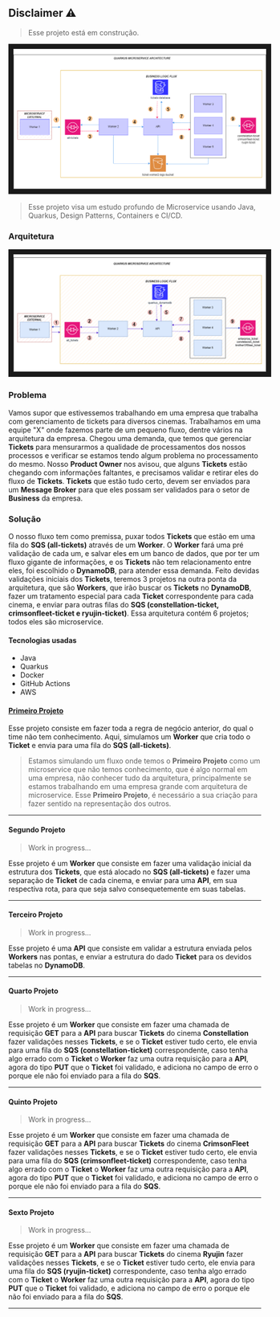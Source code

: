 ## Disclaimer ⚠

> Esse projeto está em construção.

<p align="center">
<img src="https://github.com/andrepixel/microservice-quarkus/blob/main/Quarkus-Architecture.png" border="10"/>
</p>

> Esse projeto visa um estudo profundo de Microservice usando Java, Quarkus, Design Patterns, Containers e CI/CD.

### Arquitetura

<p align="center">
<img src="https://github.com/andrepixel/microservice-quarkus/blob/main/Quarkus_Architecture.jpg" border="10"/>
</p>

### Problema

  Vamos supor que estivessemos trabalhando em uma empresa que trabalha com gerenciamento de tickets para diversos cinemas. Trabalhamos em uma equipe "X" onde fazemos parte de um pequeno fluxo, dentre vários na arquitetura da empresa. Chegou uma demanda, que temos que gerenciar **Tickets** para mensurarmos a qualidade de processamentos dos nossos processos e verificar se estamos tendo algum problema no processamento do mesmo. Nosso **Product Owner** nos avisou, que alguns **Tickets** estão chegando com informações faltantes, e precisamos validar e retirar eles do fluxo de **Tickets**. **Tickets** que estão tudo certo, devem ser enviados para um **Message Broker** para que eles possam ser validados para o setor de **Business** da empresa.

### Solução

  O nosso fluxo tem como premissa, puxar todos **Tickets** que estão em uma fila do **SQS (all-tickets)** através de um **Worker**. O **Worker** fará uma pré validação de cada um, e salvar eles em um banco de dados, que por ter um fluxo gigante de informações, e os **Tickets** não tem relacionamento entre eles, foi escolhido o **DynamoDB**, para atender essa demanda. Feito devidas validações iniciais dos **Tickets**, teremos 3 projetos na outra ponta da arquitetura, que são **Workers**, que irão buscar os **Tickets** no **DynamoDB**, fazer um tratamento especial para cada **Ticket** correspondente para cada cinema, e enviar para outras filas do **SQS (constellation-ticket, crimsonfleet-ticket e ryujin-ticket)**. Essa arquitetura contém 6 projetos; todos eles são microservice. 

#### Tecnologias usadas

  * Java
  * Quarkus
  * Docker
  * GitHub Actions
  * AWS

#### [Primeiro Projeto](https://github.com/andrepixel/microservice-quarkus-1)

 Esse projeto consiste em fazer toda a regra de negócio anterior, do qual o time não tem conhecimento. Aqui, simulamos um **Worker** que cria todo o **Ticket** e envia para uma fila do **SQS (all-tickets)**. 

 > Estamos simulando um fluxo onde temos o **Primeiro Projeto** como um microservice que não temos conhecimento, que é algo normal em uma empresa, não conhecer tudo da arquitetura, principalmente se estamos trabalhando em uma empresa grande com arquitetura de microservice. Esse **Primeiro Projeto**, é necessário a sua criação para fazer sentido na representação dos outros.

--------------------------------------------------------------------------------------------------------------------

#### Segundo Projeto

  > Work in progress...

  Esse projeto é um **Worker** que consiste em fazer uma validação inicial da estrutura dos **Tickets**, que está alocado no **SQS (all-tickets)** e fazer uma separação de **Ticket** de cada cinema, e enviar para uma **API**, em sua respectiva rota, para que seja salvo consequetemente em suas tabelas.

---

#### Terceiro Projeto 

  > Work in progress...

   Esse projeto é uma **API** que consiste em validar a estrutura enviada pelos **Workers** nas pontas, e enviar a estrutura do dado **Ticket** para os devidos tabelas no **DynamoDB**.

---

#### Quarto Projeto 

  > Work in progress...

  Esse projeto é um **Worker** que consiste em fazer uma chamada de requisição **GET** para a **API** para buscar **Tickets** do cinema **Constellation** fazer validações nesses **Tickets**, e se o **Ticket** estiver tudo certo, ele envia para uma fila do **SQS (constellation-ticket)** correspondente, caso tenha algo errado com o **Ticket** o **Worker** faz uma outra requisição para a **API**, agora do tipo **PUT** que o **Ticket** foi validado, e adiciona no campo de erro o porque ele não foi enviado para a fila do **SQS**.
  
---

#### Quinto Projeto

  > Work in progress...

  Esse projeto é um **Worker** que consiste em fazer uma chamada de requisição **GET** para a **API** para buscar **Tickets** do cinema **CrimsonFleet** fazer validações nesses **Tickets**, e se o **Ticket** estiver tudo certo, ele envia para uma fila do **SQS (crimsonfleet-ticket)** correspondente, caso tenha algo errado com o **Ticket** o **Worker** faz uma outra requisição para a **API**, agora do tipo **PUT** que o **Ticket** foi validado, e adiciona no campo de erro o porque ele não foi enviado para a fila do **SQS**.

---

#### Sexto Projeto

  > Work in progress...

 Esse projeto é um **Worker** que consiste em fazer uma chamada de requisição **GET** para a **API** para buscar **Tickets** do cinema **Ryujin** fazer validações nesses **Tickets**, e se o **Ticket** estiver tudo certo, ele envia para uma fila do **SQS (ryujin-ticket)** correspondente, caso tenha algo errado com o **Ticket** o **Worker** faz uma outra requisição para a **API**, agora do tipo **PUT** que o **Ticket** foi validado, e adiciona no campo de erro o porque ele não foi enviado para a fila do **SQS**.

---

